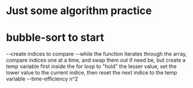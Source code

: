 # Just some algorithm practice

# bubble-sort to start
--create indices to compare
--while the function iterates through the array, compare indices one at a time, and swap them out if need be, but create a temp variable first inside the for loop to "hold" the lesser value, set the lower value to the current indice, then reset the next indice to the temp variable
--time-efficiency n^2
